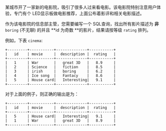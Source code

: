 某城市开了一家新的电影院，吸引了很多人过来看电影。该电影院特别注意用户体验，专门有个 LED显示板做电影推荐，上面公布着影评和相关电影描述。

作为该电影院的信息部主管，您需要编写一个 SQL查询，找出所有影片描述为 **非**  `boring` (不无聊) 的并且 **id 为奇数
**的影片，结果请按等级 `rating` 排列。



例如，下表 `cinema`:

    
    
    +---------+-----------+--------------+-----------+
    |   id    | movie     |  description |  rating   |
    +---------+-----------+--------------+-----------+
    |   1     | War       |   great 3D   |   8.9     |
    |   2     | Science   |   fiction    |   8.5     |
    |   3     | irish     |   boring     |   6.2     |
    |   4     | Ice song  |   Fantacy    |   8.6     |
    |   5     | House card|   Interesting|   9.1     |
    +---------+-----------+--------------+-----------+
    

对于上面的例子，则正确的输出是为：

    
    
    +---------+-----------+--------------+-----------+
    |   id    | movie     |  description |  rating   |
    +---------+-----------+--------------+-----------+
    |   5     | House card|   Interesting|   9.1     |
    |   1     | War       |   great 3D   |   8.9     |
    +---------+-----------+--------------+-----------+
    



